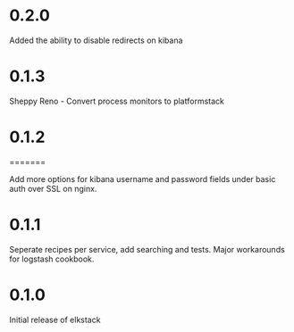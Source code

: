 # 0.2.0

Added the ability to disable redirects on kibana

# 0.1.3

Sheppy Reno - Convert process monitors to platformstack 

# 0.1.2
=======

Add more options for kibana username and password fields under basic auth over SSL on nginx.

# 0.1.1

Seperate recipes per service, add searching and tests. Major workarounds for logstash cookbook.

# 0.1.0

Initial release of elkstack
